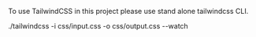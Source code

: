 To use TailwindCSS in this project please use stand alone tailwindcss CLI.

./tailwindcss -i css/input.css -o css/output.css --watch